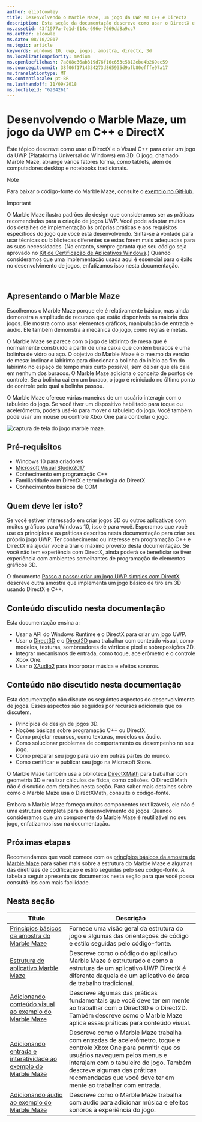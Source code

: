 ```yaml
---
author: eliotcowley
title: Desenvolvendo o Marble Maze, um jogo da UWP em C++ e DirectX
description: Esta seção da documentação descreve como usar o DirectX e o Visual C++ para criar um jogo da UWP (Plataforma Universal do Windows) em 3D.
ms.assetid: 43f1977a-7e1d-614c-696e-7669dd8a9cc7
ms.author: elcowle
ms.date: 08/10/2017
ms.topic: article
keywords: windows 10, uwp, jogos, amostra, directx, 3d
ms.localizationpriority: medium
ms.openlocfilehash: 7a808c36ab319d76f16c653c5812ebe4b269ec59
ms.sourcegitcommit: 38f06f1714334273d865935d9afb80efffe97a17
ms.translationtype: MT
ms.contentlocale: pt-BR
ms.lasthandoff: 11/09/2018
ms.locfileid: "6204261"
---
```

# <a name="developing-marble-maze-a-uwp-game-in-c-and-directx"></a>Desenvolvendo o Marble Maze, um jogo da UWP em C++ e DirectX




Este tópico descreve como usar o DirectX e o Visual C++ para criar um jogo da UWP (Plataforma Universal do Windows) em 3D. O jogo, chamado Marble Maze, abrange vários fatores forma, como tablets, além de computadores desktop e notebooks tradicionais.

> [!NOTE]
> Para baixar o código-fonte do Marble Maze, consulte o [exemplo no GitHub](http://go.microsoft.com/fwlink/?LinkId=624011).

> [!IMPORTANT]
> O Marble Maze ilustra padrões de design que consideramos ser as práticas recomendadas para a criação de jogos UWP. Você pode adaptar muitos dos detalhes de implementação às próprias práticas e aos requisitos específicos do jogo que você está desenvolvendo. Sinta-se à vontade para usar técnicas ou bibliotecas diferentes se estas forem mais adequadas para as suas necessidades. (No entanto, sempre garanta que seu código seja aprovado no [Kit de Certificação de Aplicativos Windows](https://docs.microsoft.com/windows/uwp/debug-test-perf/windows-app-certification-kit).) Quando consideramos que uma implementação usada aqui é essencial para o êxito no desenvolvimento de jogos, enfatizamos isso nesta documentação.

 

## <a name="introducing-marble-maze"></a>Apresentando o Marble Maze


Escolhemos o Marble Maze porque ele é relativamente básico, mas ainda demonstra a amplitude de recursos que estão disponíveis na maioria dos jogos. Ele mostra como usar elementos gráficos, manipulação de entrada e áudio. Ele também demonstra a mecânica do jogo, como regras e metas.

O Marble Maze se parece com o jogo de labirinto de mesa que é normalmente construído a partir de uma caixa que contém buracos e uma bolinha de vidro ou aço. O objetivo do Marble Maze é o mesmo da versão de mesa: inclinar o labirinto para direcionar a bolinha do início ao fim do labirinto no espaço de tempo mais curto possível, sem deixar que ela caia em nenhum dos buracos. O Marble Maze adiciona o conceito de pontos de controle. Se a bolinha cai em um buraco, o jogo é reiniciado no último ponto de controle pelo qual a bolinha passou.

O Marble Maze oferece várias maneiras de um usuário interagir com o tabuleiro do jogo. Se você tiver um dispositivo habilitado para toque ou acelerômetro, poderá usá-lo para mover o tabuleiro do jogo. Você também pode usar um mouse ou controle Xbox One para controlar o jogo.

![captura de tela do jogo marble maze.](images/marblemaze-2.png)

## <a name="prerequisites"></a>Pré-requisitos


-   Windows 10 para criadores
-   [Microsoft Visual Studio2017](https://www.visualstudio.com/downloads/)
-   Conhecimento em programação C++
-   Familiaridade com DirectX e terminologia do DirectX
-   Conhecimentos básicos de COM

## <a name="who-should-read-this"></a>Quem deve ler isto?


Se você estiver interessado em criar jogos 3D ou outros aplicativos com muitos gráficos para Windows 10, isso é para você. Esperamos que você use os princípios e as práticas descritos nesta documentação para criar seu próprio jogo UWP. Ter conhecimento ou interesse em programação C++ e DirectX irá ajudar você a tirar o máximo proveito desta documentação. Se você não tem experiência com DirectX, ainda poderá se beneficiar se tiver experiência com ambientes semelhantes de programação de elementos gráficos 3D.

O documento [Passo a passo: criar um jogo UWP simples com DirectX](tutorial--create-your-first-uwp-directx-game.md) descreve outra amostra que implementa um jogo básico de tiro em 3D usando DirectX e C++.

## <a name="what-this-documentation-covers"></a>Conteúdo discutido nesta documentação


Esta documentação ensina a:

-   Usar a API do Windows Runtime e o DirectX para criar um jogo UWP.
-   Usar o [Direct3D](https://msdn.microsoft.com/library/windows/desktop/ff476080) e o [Direct2D](https://msdn.microsoft.com/library/windows/desktop/dd370990) para trabalhar com conteúdo visual, como modelos, texturas, sombreadores de vértice e pixel e sobreposições 2D.
-   Integrar mecanismos de entrada, como toque, acelerômetro e o controle Xbox One.
-   Usar o [XAudio2](https://msdn.microsoft.com/library/windows/desktop/hh405049) para incorporar música e efeitos sonoros.

## <a name="what-this-documentation-does-not-cover"></a>Conteúdo não discutido nesta documentação


Esta documentação não discute os seguintes aspectos do desenvolvimento de jogos. Esses aspectos são seguidos por recursos adicionais que os discutem.

-   Princípios de design de jogos 3D.
-   Noções básicas sobre programação C++ ou DirectX.
-   Como projetar recursos, como texturas, modelos ou áudio.
-   Como solucionar problemas de comportamento ou desempenho no seu jogo.
-   Como preparar seu jogo para uso em outras partes do mundo.
-   Como certificar e publicar seu jogo na Microsoft Store.

O Marble Maze também usa a biblioteca [DirectXMath](https://msdn.microsoft.com/library/windows/desktop/hh437833) para trabalhar com geometria 3D e realizar cálculos de física, como colisões. O DirectXMath não é discutido com detalhes nesta seção. Para saber mais detalhes sobre como o Marble Maze usa o DirectXMath, consulte o código-fonte.

Embora o Marble Maze forneça muitos componentes reutilizáveis, ele não é uma estrutura completa para o desenvolvimento de jogos. Quando consideramos que um componente do Marble Maze é reutilizável no seu jogo, enfatizamos isso na documentação.

## <a name="next-steps"></a>Próximas etapas


Recomendamos que você comece com os [princípios básicos da amostra do Marble Maze](marble-maze-sample-fundamentals.md) para saber mais sobre a estrutura do Marble Maze e algumas das diretrizes de codificação e estilo seguidas pelo seu código-fonte. A tabela a seguir apresenta os documentos nesta seção para que você possa consultá-los com mais facilidade.

## <a name="in-this-section"></a>Nesta seção


| Título                                                                                                                    | Descrição                                                                                                                                                                                                                                        |
|--------------------------------------------------------------------------------------------------------------------------|----------------------------------------------------------------------------------------------------------------------------------------------------------------------------------------------------------------------------------------------------|
| [Princípios básicos da amostra do Marble Maze](marble-maze-sample-fundamentals.md)                                                   | Fornece uma visão geral da estrutura do jogo e algumas das orientações de código e estilo seguidas pelo código-fonte.                                                                                                                                 |
| [Estrutura do aplicativo Marble Maze](marble-maze-application-structure.md)                                               | Descreve como o código do aplicativo Marble Maze é estruturado e como a estrutura de um aplicativo UWP DirectX é diferente daquela de um aplicativo de área de trabalho tradicional.                                                                                    |
| [Adicionando conteúdo visual ao exemplo do Marble Maze](adding-visual-content-to-the-marble-maze-sample.md)                   | Descreve algumas das práticas fundamentais que você deve ter em mente ao trabalhar com o Direct3D e o Direct2D. Também descreve como o Marble Maze aplica essas práticas para conteúdo visual.                                                                           |
| [Adicionando entrada e interatividade ao exemplo do Marble Maze](adding-input-and-interactivity-to-the-marble-maze-sample.md) | Descreve como o Marble Maze trabalha com entradas de acelerômetro, toque e controle Xbox One para permitir que os usuários naveguem pelos menus e interajam com o tabuleiro do jogo. Também descreve algumas das práticas recomendadas que você deve ter em mente ao trabalhar com entrada. |
| [Adicionando áudio ao exemplo do Marble Maze](adding-audio-to-the-marble-maze-sample.md)                                     | Descreve como o Marble Maze trabalha com áudio para adicionar música e efeitos sonoros à experiência do jogo.                                                                                                                                                  |

 

 

 




